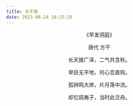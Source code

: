 ```yaml
---
title: 关于我
date: 2023-08-24 16:25:26
---
```


<div style="text-align: center;">
<p>《早发洞庭》</p>
<p>唐代   方干</p>
<p>长天接广泽，二气共含秋。</p>
<p>举目无平地，何心恋直钩。</p>
<p>孤钟鸣大岸，片月落中流。</p>
<p>却忆鸱夷子，当时此泛舟。</p>
</div>
